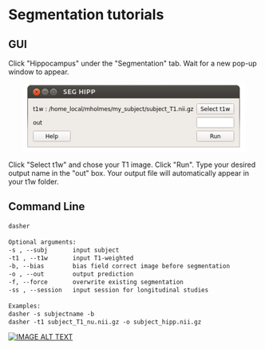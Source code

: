 # Segmentation tutorials

## GUI

Click "Hippocampus" under the "Segmentation" tab. Wait for a new pop-up window to appear.

<p align="center">
      <img src="images/hipp_1.PNG" alt="hippocampus pop-up window" width="445" height="138"/>
</p>

Click "Select t1w" and chose your T1 image. Click "Run". Type your desired output name in the "out" box. Your output file will automatically appear in your t1w folder.

## Command Line

    dasher
    
    Optional arguments:
    -s , --subj       input subject
    -t1 , --t1w       input T1-weighted
    -b, --bias        bias field correct image before segmentation
    -o , --out        output prediction
    -f, --force       overwrite existing segmentation
    -ss , --session   input session for longitudinal studies
    
    Examples:
    dasher -s subjectname -b
    dasher -t1 subject_T1_nu.nii.gz -o subject_hipp.nii.gz

[![IMAGE ALT TEXT](https://img.youtube.com/vi/Uqn897ul5jw/0.jpg)](https://www.youtube.com/watch?v=Uqn897ul5jw "Hipp Seg")

